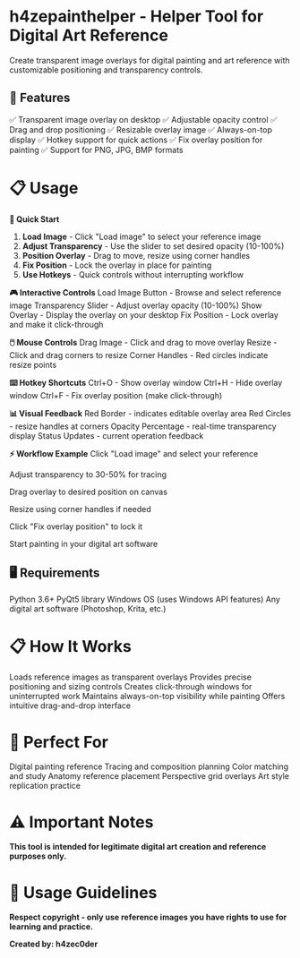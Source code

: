 # h4zepainthelper - Helper Tool for Digital Art Reference

Create transparent image overlays for digital painting and art reference with customizable positioning and transparency controls.

## 🎨 Features
✅ Transparent image overlay on desktop
✅ Adjustable opacity control
✅ Drag and drop positioning
✅ Resizable overlay image
✅ Always-on-top display
✅ Hotkey support for quick actions
✅ Fix overlay position for painting
✅ Support for PNG, JPG, BMP formats


# 📋 Usage

**🚀 Quick Start**

1. **Load Image** - Click "Load image" to select your reference image
2. **Adjust Transparency** - Use the slider to set desired opacity (10-100%)
3. **Position Overlay** - Drag to move, resize using corner handles
4. **Fix Position** - Lock the overlay in place for painting
5. **Use Hotkeys** - Quick controls without interrupting workflow

**🎮 Interactive Controls**
Load Image Button - Browse and select reference image
Transparency Slider - Adjust overlay opacity (10-100%)
Show Overlay - Display the overlay on your desktop
Fix Position - Lock overlay and make it click-through


**🖱️ Mouse Controls**
Drag Image - Click and drag to move overlay
Resize - Click and drag corners to resize
Corner Handles - Red circles indicate resize points


**⌨️ Hotkey Shortcuts**
Ctrl+O - Show overlay window
Ctrl+H - Hide overlay window
Ctrl+F - Fix overlay position (make click-through)


**📊 Visual Feedback**
Red Border - indicates editable overlay area
Red Circles - resize handles at corners
Opacity Percentage - real-time transparency display
Status Updates - current operation feedback


**⚡ Workflow Example**
Click "Load image" and select your reference

Adjust transparency to 30-50% for tracing

Drag overlay to desired position on canvas

Resize using corner handles if needed

Click "Fix overlay position" to lock it

Start painting in your digital art software


## 🖥️ Requirements
Python 3.6+
PyQt5 library
Windows OS (uses Windows API features)
Any digital art software (Photoshop, Krita, etc.)


# 📋 How It Works
Loads reference images as transparent overlays
Provides precise positioning and sizing controls
Creates click-through windows for uninterrupted work
Maintains always-on-top visibility while painting
Offers intuitive drag-and-drop interface


# 🎯 Perfect For
Digital painting reference
Tracing and composition planning
Color matching and study
Anatomy reference placement
Perspective grid overlays
Art style replication practice


# ⚠️ Important Notes
**This tool is intended for legitimate digital art creation and reference purposes only.**

# 🚨 Usage Guidelines
**Respect copyright - only use reference images you have rights to use for learning and practice.**

**Created by: h4zec0der**
